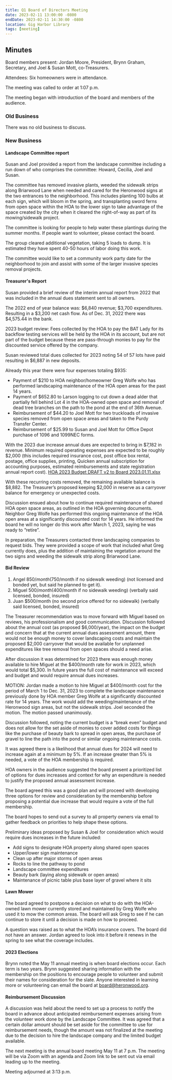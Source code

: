 ```yaml
---
title: Q1 Board of Directors Meeting
date: 2023-02-11 13:00:00 -0800
endDate: 2023-02-11 14:30:00 -0800
location: Gig Harbor Library
tags: [meeting]
---
```


## Minutes

Board members present: Jordan Moore, President, Brynn Graham, Secretary, and Joel & Susan Mott, co-Treasurers.

Attendees: Six homeowners were in attendance.

The meeting was called to order at 1:07 p.m.

The meeting began with introduction of the board and members of the audience. 

### Old Business

There was no old business to discuss.

### New Business

#### Landscape Committee report

Susan and Joel provided a report from the landscape committee including a run down of who comprises the committee: Howard, Cecilia, Joel and Susan.

The committee has removed invasive plants, weeded the sidewalk strips along Briarwood Lane when needed and cared for the Heronwood signs at the two entrances to the neighborhood. This includes planting 100 bulbs at each sign, which will bloom in the spring, and transplanting sword ferns from open space within the HOA to the lower sign to take advantage of the space created by the city when it cleared the right-of-way as part of its mowing/sidewalk project.

The committee is looking for people to help water these plantings during the summer months. If people want to volunteer, please contact the board.

The group cleared additional vegetation, taking 5 loads to dump. It is estimated they have spent 40-50 hours of labor doing this work.

The committee would like to set a community work party date for the neighborhood to join and assist with some of the larger invasive species removal projects. 

#### Treasurer's Report

Susan provided a brief review of the interim annual report from 2022 that was included in the annual dues statement sent to all owners. 

The 2022 end of year balance was: $6,840 revenue; $3,700 expenditures. Resulting in a $3,200 net cash flow. As of Dec. 31, 2022 there was $4,575.44 in the bank.

2023 budget review: Fees collected by the HOA to pay the BAT Lady for its backflow testing services will be held by the HOA in its account, but are not part of the budget because these are pass-through monies to pay for the discounted service offered by the company.

Susan reviewed total dues collected for 2023 noting 54 of 57 lots have paid resulting in $6,887 in new deposits. 

Already this year there were four expenses totaling $935:
* Payment of $210 to HOA neighbor/homeowner Greg Wolfe who has performed landscaping maintenance of the HOA open areas for the past 14 years.
* Payment of $652.80 to Larson logging to cut down a dead alder that partially fell behind Lot 4 in the HOA-owned open space and removal of dead tree branches on the path to the pond at the end of 36th Avenue.
* Reimbursement of $44.20 to Joel Mott for two truckloads of invasive species removed from open space areas and taken to the Purdy Transfer Center.
* Reimbursement of $25.99 to Susan and Joel Mott for Office Depot purchase of 1096 and 1099NEC forms.

With the 2023 due increase annual dues are expected to bring in $7,182 in revenue. Minimum required operating expenses are expected to be roughly $2,000 (this includes required insurance cost, post office box rental, postage, office supplies, printing, Quicken annual subscription for accounting purposes, estimated reimbursements and state registration annual report cost). [HOA 2023 Budget DRAFT v2 to Board 2023.01.11.xlsx](https://heronwood.org/HOA%202023%20Budget%20DRAFT%20v2%20to%20Board%202023.01.11.xlsx)

With these recurring costs removed, the remaining available balance is $8,882. The Treasurer’s proposed keeping $2,000 in reserve as a carryover balance for emergency or unexpected costs.

Discussion ensued about how to continue required maintenance of shared HOA open space areas, as outlined in the HOA governing documents. Neighbor Greg Wolfe has performed this ongoing maintenance of the HOA open areas at a significantly discounted cost for 14 years. He informed the board he will no longer do this work after March 1, 2023, saying he was ready to “retire”. 

In preparation, the Treasurers contacted three landscaping companies to request bids. They were provided a scope of work that included what Greg currently does, plus the addition of maintaining the vegetation around the two signs and weeding the sidewalk strip along Briarwood Lane.

#### Bid Review

1. Angel $850/month ($750/month if no sidewalk weeding) (not licensed and bonded yet, but said he planned to get it).
2. Miguel $500/month ($400/month if no sidewalk weeding) (verbally said licensed, bonded, insured)
3. Juan $500/month (no second price offered for no sidewalk) (verbally said licensed, bonded, insured)

The Treasurer recommendation was to move forward with Miguel based on reviews, his professionalism and good communication.
DIscussion followed about the annual cost (as proposed $6,000/year), the impact on the budget and concern that at the current annual dues assessment amount, there would not be enough money to cover landscaping costs and maintain the proposed $2,000 carryover that would be available for unplanned expenditures like tree removal from open spaces should a need arise.

After discussion it was determined for 2023 there was enough money available to hire Miguel at the $400/month rate for work in 2023, which would total $5,300. In future years the full cost of maintenance will exceed and budget and would require annual dues increases.

MOTION: Jordan made a motion to hire Miguel at $400/month cost for the period of March 1 to Dec. 31, 2023 to complete the landscape maintenance previously done by HOA member Greg Wolfe at a significantly discounted rate for 14 years. The work would add the weeding/maintenance of the Heronwood sign areas, but not the sidewalk strips. Joel seconded the motion. The motion passed unanimously.

Discussion followed, noting the current budget is a “break even” budget and does not allow for the set aside of monies to cover added costs for things like the purchase of beauty bark to spread in open areas, the purchase of gravel to line the path into the pond or similar ongoing maintenance costs.

It was agreed there is a likelihood that annual dues for 2024 will need to increase again at a minimum by 5%. If an increase greater than 5% is needed, a vote of the HOA membership is required.

HOA owners in the audience suggested the board present a prioritized list of options for dues increases and context for why an expenditure is needed to justify the proposed annual assessment increase. 

The board agreed this was a good plan and will proceed with developing three options for review and consideration by the membership before proposing a potential due increase that would require a vote of the full membership.

The board hopes to send out a survey to all property owners via email to gather feedback on priorities to help shape these options.

Preliminary ideas proposed by Susan & Joel for consideration which would require dues increases in the future included:

* Add signs to designate HOA property along shared open spaces
* Upper/lower sign maintenance
* Clean up after major storms of open areas
* Rocks to line the pathway to pond
* Landscape committee expenditures
* Beauty bark (laying along sidewalk or open areas)
* Maintenance of picnic table plus base layer of gravel where it sits

#### Lawn Mower

The board agreed to postpone a decision on what to do with the HOA-owned lawn mower currently stored and maintained by Greg Wolfe who used it to mow the common areas. The board will ask Greg to see if he can continue to store it until a decision is made on how to proceed.

A question was raised as to what the HOA’s insurance covers. The board did not have an answer. Jordan agreed to look into it before it renews in the spring to see what the coverage includes.

#### 2023 Elections

Brynn noted the May 11 annual meeting is when board elections occur. Each term is two years. Brynn suggested sharing information with the membership on the positions to encourage people to volunteer and submit their names for consideration for the slate. Anyone interested in learning more or volunteering can email the board at board@heronwood.org.

#### Reimbursement Discussion

A discussion was held about the need to set up a process to notify the board in advance about anticipated reimbursement expenses arising from the volunteer work done by the Landscape Committee. It was agreed that a certain dollar amount should be set aside for the committee to use for reimbursement needs, though the amount was not finalized at the meeting due to the decision to hire the landscape company and the limited budget available.

The next meeting is the annual board meeting May 11 at 7 p.m. The meeting will be via Zoom with an agenda and Zoom link to be sent out via email leading up to the meeting.

Meeting adjourned at 3:13 p.m.
